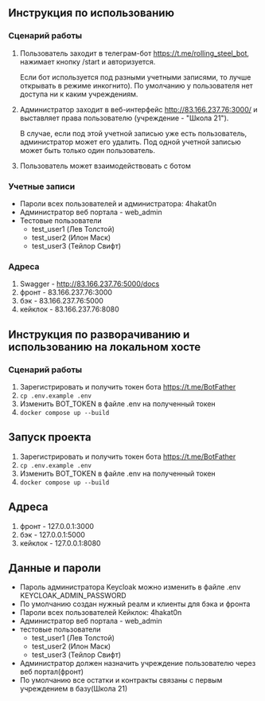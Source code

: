 ## Инструкция по использованию
### Сценарий работы
1. Пользователь заходит в телеграм-бот https://t.me/rolling_steel_bot, нажимает кнопку /start и авторизуется. 

   Если бот используется под разными учетными записями, то лучше открывать в режиме инкогнито). По умолчанию у пользователя нет доступа ни к каким учреждениям.
3. Администратор заходит в веб-интерфейс http://83.166.237.76:3000/ и выставляет права пользователю (учреждение - "Школа 21").

   В случае, если под этой учетной записью уже есть пользователь, администратор может его удалить. Под одной учетной записью может быть только один пользователь.
4. Пользователь может взаимодействовать с ботом

### Учетные записи
- Пароли всех пользователей и администратора: 4hakat0n
- Администратор веб портала - web_admin
- Тестовые пользователи 
    - test_user1 (Лев Толстой)
    - test_user2 (Илон Маск)
    - test_user3 (Тейлор Свифт)
 
### Адреса 
1. Swagger - http://83.166.237.76:5000/docs
2. фронт - 83.166.237.76:3000
3. бэк - 83.166.237.76:5000
4. кейклок - 83.166.237.76:8080

## Инструкция по разворачиванию и использованию на локальном хосте
### Сценарий работы
1. Зарегистрировать и получить токен бота https://t.me/BotFather
2. ```cp .env.example .env```
3. Изменить BOT_TOKEN в файле .env на полученный токен
4. ```docker compose up --build```

## Запуск проекта
1. Зарегистрировать и получить токен бота https://t.me/BotFather
2. ```cp .env.example .env```
3. Изменить BOT_TOKEN в файле .env на полученный токен
4. ```docker compose up --build```

## Адреса 
1. фронт - 127.0.0.1:3000
2. бэк - 127.0.0.1:5000
3. кейклок - 127.0.0.1:8080

## Данные и пароли
- Пароль администратора Keycloak можно изменить в файле .env KEYCLOAK_ADMIN_PASSWORD
- По умолчанию создан нужный реалм и клиенты для бэка и фронта
- Пароли всех пользователей Кейклок: 4hakat0n
- Администратор веб портала - web_admin
- тестовые пользователи 
    - test_user1 (Лев Толстой)
    - test_user2 (Илон Маск)
    - test_user3 (Тейлор Свифт)
- Администратор должен назначить учреждение пользователю через веб портал(фронт)
- По умолчанию все остатки и контракты связаны с первым учреждением в базу(Школа 21)   
